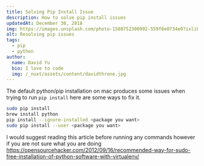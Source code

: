 ```yaml
---
title: Solving Pip Install Issue
description: How to solve pip install issues
updatedAt: December 30, 2018
img: https://images.unsplash.com/photo-1580752300992-559f8e0734e0?ixlib=rb-1.2.1&ixid=eyJhcHBfaWQiOjEyMDd9&auto=format&fit=crop&w=634&q-60
alt: Resolving pip issues
tags:
  - pip
  - python
author:
  name: David Yu
  bio: I love to code
  img: /_nuxt/assets/content/davidthrone.jpg
---
```


The default python/pip installation on mac produces some issues when trying to run `pip install` here are some ways to fix it.

```bash
sudo pip install
brew install python
pip install --ignore-installed <package you want>
sudo pip install --user <package you want>
```

I would suggest reading this article before running any commands however if you are not sure what you are doing https://opensourcehacker.com/2012/09/16/recommended-way-for-sudo-free-installation-of-python-software-with-virtualenv/
